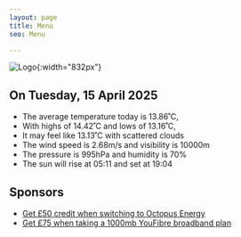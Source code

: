 ```yaml
---
layout: page
title: Menu
seo: Menu

---
```


![Logo](/images/logo.jpg){:width="832px"}

<!-- weather_marker starts -->
## On Tuesday, 15 April 2025

- The average temperature today is 13.86˚C,
- With highs of 14.42˚C and lows of 13.16˚C,
- It may feel like 13.13˚C with scattered clouds
- The wind speed is 2.68m/s and visibility is 10000m
- The pressure is 995hPa and humidity is 70%
- The sun will rise at 05:11 and set at 19:04

<!-- weather_marker ends -->

## Sponsors

- [Get £50 credit when switching to Octopus Energy](https://bit.ly/3oD1nnS)
- [Get £75 when taking a 1000mb YouFibre broadband plan](https://aklam.io/91zWhU?)



